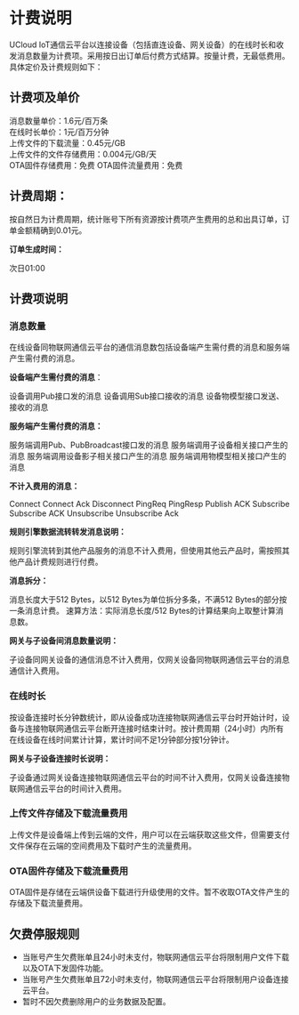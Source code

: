 # 计费说明

UCloud IoT通信云平台以连接设备（包括直连设备、网关设备）的在线时长和收发消息数量为计费项。采用按日出订单后付费方式结算。按量计费，无最低费用。具体定价及计费规则如下：



## 计费项及单价

消息数量单价：1.6元/百万条              
在线时长单价：1元/百万分钟                                            
上传文件的下载流量：0.45元/GB                                           
上传文件的文件存储费用：0.004元/GB/天  
OTA固件存储费用：免费
OTA固件流量费用：免费



## 计费周期：
按自然日为计费周期，统计账号下所有资源按计费项产生费用的总和出具订单，订单金额精确到0.01元。

**订单生成时间：**

次日01:00



## 计费项说明

### 消息数量

在线设备同物联网通信云平台的通信消息数包括设备端产生需付费的消息和服务端产生需付费的消息。

**设备端产生需付费的消息**：

设备调用Pub接口发的消息
设备调用Sub接口接收的消息
设备物模型接口发送、接收的消息

**服务端产生需付费的消息：**

服务端调用Pub、PubBroadcast接口发的消息
服务端调用子设备相关接口产生的消息
服务端调用设备影子相关接口产生的消息
服务端调用物模型相关接口产生的消息

**不计入费用的消息：**

Connect
Connect Ack
Disconnect
PingReq
PingResp
Publish ACK
Subscribe
Subscribe ACK
Unsubscribe
Unsubscribe Ack

**规则引擎数据流转转发消息说明：**

规则引擎流转到其他产品服务的消息不计入费用，但使用其他云产品时，需按照其他产品计费规则进行付费。

**消息拆分：**

消息长度大于512 Bytes，以512 Bytes为单位拆分多条，不满512 Bytes的部分按一条消息计费。
速算方法：实际消息长度/512 Bytes的计算结果向上取整计算消息数。

**网关与子设备间消息数量说明：**

子设备同网关设备的通信消息不计入费用，仅网关设备同物联网通信云平台的消息通信计入费用。



### 在线时长

按设备连接时长分钟数统计，即从设备成功连接物联网通信云平台时开始计时，设备与连接物联网通信云平台断开连接时结束计时。按计费周期（24小时）内所有在线设备在线时间累计计算，累计时间不足1分钟部分按1分钟计。

**网关与子设备连接时长说明：**

子设备通过网关设备连接物联网通信云平台的时间不计入费用，仅网关设备连接物联网通信云平台的时间计入费用。



### 上传文件存储及下载流量费用

上传文件是设备端上传到云端的文件，用户可以在云端获取这些文件，但需要支付文件保存在云端的空间费用及下载时产生的流量费用。



### OTA固件存储及下载流量费用

OTA固件是存储在云端供设备下载进行升级使用的文件。暂不收取OTA文件产生的存储及下载流量费用。



## 欠费停服规则

- 当账号产生欠费账单且24小时未支付，物联网通信云平台将限制用户文件下载以及OTA下发固件功能。
- 当账号产生欠费账单且72小时未支付，物联网通信云平台将限制用户设备连接云平台。
- 暂时不因欠费删除用户的业务数据及配置。